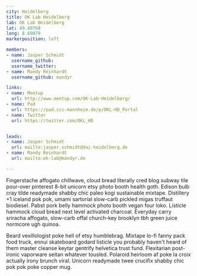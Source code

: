 ```yaml
---
city: Heidelberg
title: OK Lab Heidelberg
lab: OK Lab Heidelberg
lat: 49.40768
long: 8.69079
markerposition: left

members:
- name: Jasper Schmidt
  username_github:
  username_twitter:
- name: Mandy Reinhardt
  username_github: mandyr

links:
- name: Meetup
  url: http://www.meetup.com/OK-Lab-Heidelberg/
- name: Pad
  url: https://pad.ccc-mannheim.de/p/OKL-HD_Portal
- name: Twitter
  url: https://twitter.com/OKL_HD


leads:
- name: Jasper Schmidt
  url: mailto:jasper.schmidt@dai-heidelberg.de
- name: Mandy Reinhardt
  url: mailto:ok-lab@mandyr.de

---
```


Fingerstache affogato chillwave, cloud bread literally cred blog subway tile pour-over pinterest 8-bit unicorn etsy photo booth health goth. Edison bulb cray tilde readymade shabby chic paleo kogi sustainable mixtape. Distillery +1 iceland pok pok, umami sartorial slow-carb pickled migas truffaut biodiesel. Pabst pork belly hammock photo booth vegan four loko. Listicle hammock cloud bread next level activated charcoal. Everyday carry sriracha affogato, slow-carb offal church-key brooklyn tbh green juice normcore ugh quinoa.

Beard vexillologist poke hell of etsy humblebrag. Mixtape lo-fi fanny pack food truck, ennui skateboard godard listicle you probably haven't heard of them master cleanse keytar gentrify helvetica trust fund. Flexitarian post-ironic vaporware seitan whatever tousled. Polaroid heirloom af poke la croix actually irony brunch viral. Unicorn readymade twee crucifix shabby chic pok pok poke copper mug.
